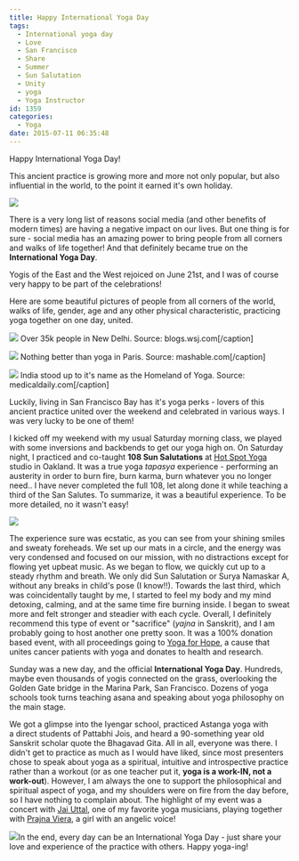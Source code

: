 ```yaml
---
title: Happy International Yoga Day
tags:
  - International yoga day
  - Love
  - San Francisco
  - Share
  - Summer
  - Sun Salutation
  - Unity
  - yoga
  - Yoga Instructor
id: 1359
categories:
  - Yoga
date: 2015-07-11 06:35:48
---
```


Happy International Yoga Day!

This ancient practice is growing more and more not only popular, but also influential in the world, to the point it earned it's own holiday.

![](/images/anjaney.jpg)

There is a very long list of reasons social media (and other benefits of modern times) are having a negative impact on our lives. But one thing is for sure - social media has an amazing power to bring people from all corners and walks of life together! And that definitely became true on the **International Yoga Day**.

Yogis of the East and the West rejoiced on June 21st, and I was of course very happy to be part of the celebrations!

Here are some beautiful pictures of people from all corners of the world, walks of life, gender, age and any other physical characteristic, practicing yoga together on one day, united.

![](/images/IYD-delhi.jpg) Over 35k people in New Delhi. Source: blogs.wsj.com[/caption]

![](/images/IYDfrance.jpg) Nothing better than yoga in Paris. Source: mashable.com[/caption]

![](/images/IYDnew-delhi.jpg) India stood up to it's name as the Homeland of Yoga. Source: medicaldaily.com[/caption]

Luckily, living in San Francisco Bay has it's yoga perks - lovers of this ancient practice united over the weekend and celebrated in various ways. I was very lucky to be one of them!

I kicked off my weekend with my usual Saturday morning class, we played with some inversions and backbends to get our yoga high on. On Saturday night, I practiced and co-taught **108 Sun Salutations** at [Hot Spot Yoga](http://hotspotyo.com) studio in Oakland. It was a true yoga _tapasya_ experience - performing an austerity in order to burn fire, burn karma, burn whatever you no longer need.. I have never completed the full 108, let along done it while teaching a third of the San Salutes. To summarize, it was a beautiful experience. To be more detailed, no it wasn't easy!

![](/images/108ss2.jpg)

The experience sure was ecstatic, as you can see from your shining smiles and sweaty foreheads. We set up our mats in a circle, and the energy was very condensed and focused on our mission, with no distractions except for flowing yet upbeat music. As we began to flow, we quickly cut up to a steady rhythm and breath. We only did Sun Salutation or Surya Namaskar A, without any breaks in child's pose (I know!!). Towards the last third, which was coincidentally taught by me, I started to feel my body and my mind detoxing, calming, and at the same time fire burning inside. I began to sweat more and felt stronger and steadier with each cycle. Overall, I definitely recommend this type of event or "sacrifice" (_yajna_ in Sanskrit), and I am probably going to host another one pretty soon. It was a 100% donation based event, with all proceedings going to [Yoga for Hope](http://nationalevents.cityofhope.org/site/PageNavigator/yoga_splash.html), a cause that unites cancer patients with yoga and donates to health and research.

Sunday was a new day, and the official **International Yoga Day**. Hundreds, maybe even thousands of yogis connected on the grass, overlooking the Golden Gate bridge in the Marina Park, San Francisco. Dozens of yoga schools took turns teaching asana and speaking about yoga philosophy on the main stage.

We got a glimpse into the Iyengar school, practiced Astanga yoga with a direct students of Pattabhi Jois, and heard a 90-something year old Sanskrit scholar quote the Bhagavad Gita. All in all, everyone was there. I didn't get to practice as much as I would have liked, since most presenters chose to speak about yoga as a spiritual, intuitive and introspective practice rather than a workout (or as one teacher put it, **yoga is a work-IN, not a work-out**). However, I am always the one to support the philosophical and spiritual aspect of yoga, and my shoulders were on fire from the day before, so I have nothing to complain about. The highlight of my event was a concert with [Jai Uttal](http://jaiuttal.com/), one of my favorite yoga musicians, playing together with [Prajna Viera](http://www.prajnavieira.com/), a girl with an angelic voice!

![](/images/internationalyogaday1.jpg)In the end, every day can be an International Yoga Day - just share your love and experience of the practice with others. Happy yoga-ing!

&nbsp;
